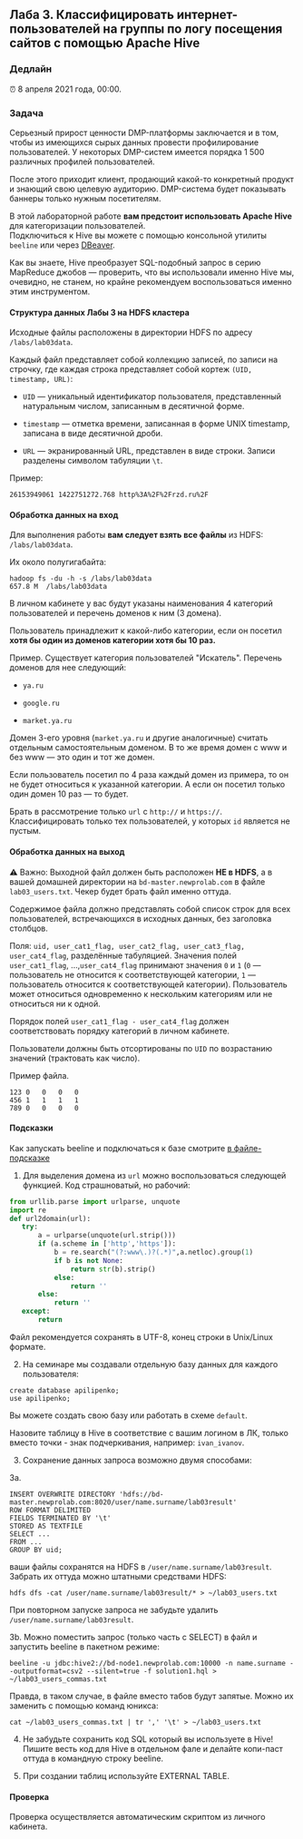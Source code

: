 ## Лаба 3. Классифицировать интернет-пользователей на группы по логу посещения сайтов с помощью Apache Hive

### Дедлайн

⏰ 8 апреля 2021 года, 00:00.

### Задача

Серьезный прирост ценности DMP-платформы заключается и в том, чтобы из имеющихся сырых данных провести профилирование пользователей. У некоторых DMP-систем имеется порядка 1 500 различных профилей пользователей.

После этого приходит клиент, продающий какой-то конкретный продукт и знающий свою целевую аудиторию. DMP-система будет показывать баннеры только нужным посетителям.

В этой лабораторной работе **вам предстоит использовать Apache Hive** для категоризации пользователей.  
Подключиться к Hive вы можете с помощью консольной утилиты `beeline` или через [DBeaver](/common/dbeaver.md).  

Как вы знаете, Hive преобразует SQL-подобный запрос в серию MapReduce джобов — проверить, что вы использовали именно Hive мы, очевидно, не станем, но крайне рекомендуем воспользоваться именно этим инструментом.



#### Структура данных Лабы 3 на HDFS кластера

Исходные файлы расположены в директории HDFS по адресу `/labs/lab03data`.

Каждый файл представляет собой коллекцию записей, по записи на строчку, где каждая строка представляет собой кортеж `(UID, timestamp, URL)`:

- `UID` — уникальный идентификатор пользователя, представленный натуральным числом, записанным в десятичной форме.

- `timestamp` — отметка времени, записанная в форме UNIX timestamp, записана в виде десятичной дроби.

- `URL` — экранированный URL, представлен в виде строки. Записи разделены символом табуляции `\t`.

Пример:
```
26153949061 1422751272.768 http%3A%2F%2Frzd.ru%2F
```

#### Обработка данных на вход

Для выполнения работы **вам следует взять все файлы** из HDFS: `/labs/lab03data`.

Их около полугигабайта:

```
hadoop fs -du -h -s /labs/lab03data
657.8 M  /labs/lab03data
```

В личном кабинете у вас будут указаны наименования 4 категорий пользователей и перечень доменов к ним (3 домена).

Пользователь принадлежит к какой-либо категории, если он посетил **хотя бы один из доменов категории хотя бы 10 раз.**

Пример. Существует категория пользователей "Искатель". Перечень доменов для нее следующий:

- `ya.ru`

- `google.ru`

- `market.ya.ru`

Домен 3-его уровня (`market.ya.ru` и другие аналогичные) считать отдельным самостоятельным доменом. В то же время домен с www и без www — это один и тот же домен.

Если пользователь посетил по 4 раза каждый домен из примера, то он не будет относиться к указанной категории. А если он посетил только один домен 10 раз — то будет.

Брать в рассмотрение только `url` с `http://` и `https://`. Классифицировать только тех пользователей, у которых `id` является не пустым.

#### Обработка данных на выход

⚠️ Важно: Выходной файл должен быть расположен **НЕ в HDFS**, а в вашей домашней директории на `bd-master.newprolab.com` в файле `lab03_users.txt`. Чекер будет брать файл именно оттуда.

Содержимое файла должно представлять собой список строк для всех пользователей, встречающихся в исходных данных, без заголовка столбцов.

Поля: `uid, user_cat1_flag, user_cat2_flag, user_cat3_flag, user_cat4_flag`, разделённые табуляцией. Значения полей `user_cat1_flag`, ...,`user_cat4_flag` принимают значения `0` и `1` (`0` — пользователь не относится к соответствующей категории, `1` — пользователь относится к соответствующей категории). Пользователь может относиться одновременно к нескольким категориям или не относиться ни к одной.

Порядок полей `user_cat1_flag - user_cat4_flag` должен соответствовать порядку категорий в личном кабинете.

Пользователи должны быть отсортированы по `UID` по возрастанию значений (трактовать как число).

Пример файла.

```
123	0	0	0	0
456	1	1	1	1
789	0	0	0	0
```

#### Подсказки

Как запускать beeline и подключаться к базе смотрите [в файле-подсказке](/README.md)

1. Для выделения домена из `url` можно воспользоваться следующей функцией. Код страшноватый, но рабочий:

```python
from urllib.parse import urlparse, unquote
import re
def url2domain(url):
   try:
       a = urlparse(unquote(url.strip()))
       if (a.scheme in ['http','https']):
           b = re.search("(?:www\.)?(.*)",a.netloc).group(1)
           if b is not None:
               return str(b).strip()
           else:
               return ''
       else:
           return ''
   except:
       return
```

Файл рекомендуется сохранять в UTF-8, конец строки в Unix/Linux формате.

2. На семинаре мы создавали отдельную базу данных для каждого пользователя:

```
create database apilipenko;
use apilipenko;
```

Вы можете создать свою базу или работать в схеме `default`.

Назовите таблицу в Hive в соответствие с вашим логином в ЛК, только вместо точки - знак подчеркивания, например: `ivan_ivanov`.

3. Сохранение данных запроса возможно двумя способами:

3a.

```
INSERT OVERWRITE DIRECTORY 'hdfs://bd-master.newprolab.com:8020/user/name.surname/lab03result'
ROW FORMAT DELIMITED
FIELDS TERMINATED BY '\t'
STORED AS TEXTFILE
SELECT ...
FROM ...
GROUP BY uid;
```

ваши файлы сохранятся на HDFS в `/user/name.surname/lab03result`. Забрать их оттуда можно штатными средствами HDFS: 
```
hdfs dfs -cat /user/name.surname/lab03result/* > ~/lab03_users.txt
```

При повторном запуске запроса не забудьте удалить `/user/name.surname/lab03result`.

3b. Можно поместить запрос (только часть с SELECT) в файл и запустить beeline в пакетном режиме:

```
beeline -u jdbc:hive2://bd-node1.newprolab.com:10000 -n name.surname --outputformat=csv2 --silent=true -f solution1.hql > ~/lab03_users_commas.txt
```

Правда, в таком случае, в файле вместо табов будут запятые. Можно их заменить с помощью команд юникса:

```
cat ~/lab03_users_commas.txt | tr ',' '\t' > ~/lab03_users.txt
```

4. Не забудьте сохранить код SQL который вы используете в Hive! Пишите весть код для Hive в отдельном фале и делайте копи-паст оттуда в командную строку beeline.

5. При создании таблиц используйте EXTERNAL TABLE.

#### Проверка

Проверка осуществляется автоматическим скриптом из личного кабинета.
